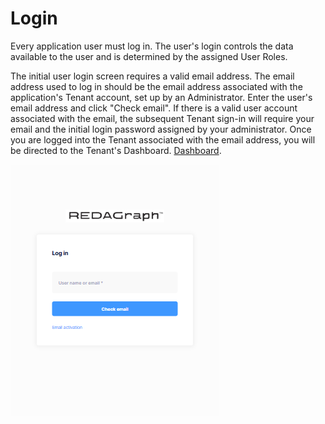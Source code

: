 ﻿# Login

Every application user must log in. The user's login controls the data available to the user and is determined by the assigned User Roles.

The initial user login screen requires a valid email address. The email address used to log in should be the email address associated with the application's Tenant account, set up by an Administrator. Enter the user's email address and click "Check email". If there is a valid user account associated with the email, the subsequent Tenant sign-in will require your email and the initial login password assigned by your administrator. Once you are logged into the Tenant associated with the email address, you will be directed to the Tenant's Dashboard.   [Dashboard](mobile-dashboard.md).

![image-logo](../images/reda_web_login.PNG)
